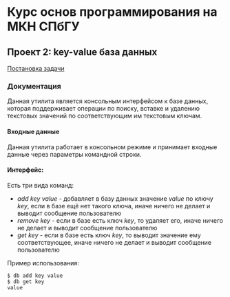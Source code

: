 # Курс основ программирования на МКН СПбГУ
## Проект 2: key-value база данных

[Постановка задачи](./TASK.md)

### Документация

Данная утилита является консольным интерфейсом к базе данных, которая поддерживает операции по поиску, вставке и удалению текстовых значений по соответствующим им текстовым ключам.

#### Входные данные

Данная утилита работает в консольном режиме и принимает входные данные через параметры командной строки.

#### Интерфейс:

Есть три вида команд:
* *add key value* - добавляет в базу данных значение *value* по ключу *key*, если в базе ещё нет такого ключа, иначе ничего не делает и выводит сообщение пользователю
* *remove key* - если в базе есть ключ *key*, то удаляет его, иначе ничего не делает и выводит сообщение пользователю
* *get key* - если в базе есть ключ *key*, то выводит значение ему соответствующее, иначе ничего не делает и выводит сообщение пользователю

Пример использования:

    $ db add key value
    $ db get key
    value

